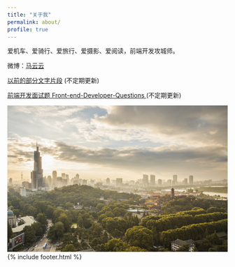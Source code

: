 ```yaml
---
title: "关于我"
permalink: about/
profile: true
---
```


爱机车、爱骑行、爱旅行、爱摄影、爱阅读，前端开发攻城师。

微博：[马云云](http://weibo.com/920802999 "马云云的微博")

[以前的部分文字片段](https://github.com/markyun/My-blog/issues "文字片段") (不定期更新)

[前端开发面试题 Front-end-Developer-Questions    ](https://github.com/markyun/My-blog/blob/master/Front-end-Developer-Questions "最新前端开发面试题") (不定期更新)

![Stated Clearly Image](/assets/images/Nanjing.jpg)
{% include footer.html %}
